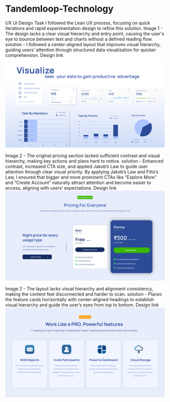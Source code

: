 # Tandemloop-Technology
UX UI Design Task 
I followed the Lean UX process, focusing on quick iterations and rapid experimentation design to refine this solution.
Image 1 - The design lacks a clear visual hierarchy and entry point, causing the user's eye to bounce between text and charts without a defined reading flow.
solution - I followed a center-aligned layout that improves visual hierarchy, guiding users’ attention through structured data visualization for quicker comprehension.
Design link ![image alt](https://github.com/kumaran0610/Tandemloop-Technology/blob/c4f928103450878e90fd9d09e0b673c07b8a0590/Tandemloop%20IMG%201.png)


Image 2 - The original pricing section lacked sufficient contrast and visual hierarchy, making key actions and plans hard to notice.
solution - Enhanced contrast, increased CTA size, and applied Jakob’s Law to guide user attention through clear visual priority. By applying Jakob’s Law and Fitts’s Law, I ensured that bigger and more prominent CTAs like “Explore More” and “Create Account” naturally attract attention and become easier to access, aligning with users’ expectations.
Design link ![image alt](https://github.com/kumaran0610/Tandemloop-Technology/blob/c4f928103450878e90fd9d09e0b673c07b8a0590/Tandemloop%20IMG%202.png)


Image 2 - The layout lacks visual hierarchy and alignment consistency, making the content feel disconnected and harder to scan.
solution - Placec the feature cards horizontally with center-aligned headings to establish visual hierarchy and guide the user’s eyes from top to bottom.
Design link ![image alt](https://github.com/kumaran0610/Tandemloop-Technology/blob/c4f928103450878e90fd9d09e0b673c07b8a0590/Tandemloop%20IMG%203.png)
